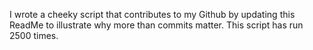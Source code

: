 I wrote a cheeky script that contributes to my Github by updating this ReadMe to illustrate why more than commits matter. This script has run 2500 times.
